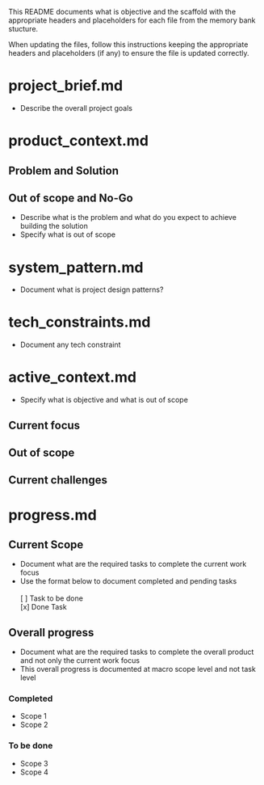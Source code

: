 This README documents what is objective and the scaffold with the appropriate headers and placeholders for each file from the memory bank stucture.

When updating the files, follow this instructions keeping the appropriate headers and placeholders (if any) to ensure the file is updated correctly.

# project_brief.md
- Describe the overall project goals

# product_context.md
## Problem and Solution

## Out of scope and No-Go
- Describe what is the problem and what do you expect to achieve building the solution
- Specify what is out of scope

# system_pattern.md
- Document what is project design patterns?

# tech_constraints.md
- Document any tech constraint

# active_context.md

- Specify what is objective and what is out of scope
## Current focus

## Out of scope

## Current challenges

# progress.md

## Current Scope
- Document what are the required tasks to complete the current work focus
- Use the format below to document completed and pending tasks <br> <br>
[ ] Task to be done <br>
[x] Done Task

## Overall progress
- Document what are the required tasks to complete the overall product and not only the current work focus
- This overall progress is documented at macro scope level and not task level

### Completed
- Scope 1
- Scope 2

### To be done
- Scope 3
- Scope 4
